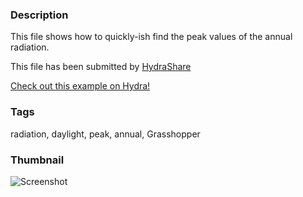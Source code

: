 ### Description 
This file shows how to quickly-ish find the peak values of the annual radiation.

This file has been submitted by [HydraShare](https://github.com/HydraShare)

[Check out this example on Hydra!](http://hydrashare.github.io/hydra/viewer?owner=HydraShare&fork=hydra&id=peak_annual_radiation)
### Tags 
radiation, daylight, peak, annual, Grasshopper
### Thumbnail 
![Screenshot](https://github.com/Sonderwoods/hydra/blob/master/Peak_annul_radiation/thumbnail.png?raw=true)

